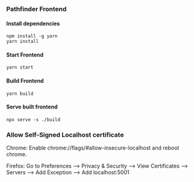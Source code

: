 ### Pathfinder Frontend

#### Install dependencies
```shell
npm install -g yarn
yarn install
```

#### Start Frontend
```shell
yarn start
```

#### Build Frontend
```shell
yarn build
```

#### Serve built frontend
```shell
npx serve -s ./build
```

### Allow Self-Signed Localhost certificate
Chrome: Enable chrome://flags/#allow-insecure-localhost and reboot chrome.

Firefox: Go to Preferences --> Privacy & Security --> View Certificates --> Servers --> Add Exception --> Add localhost:5001
